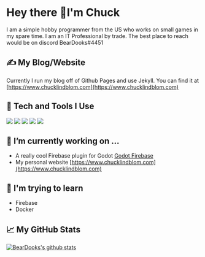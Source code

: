 # Hey there 👋I'm Chuck

I am a simple hobby programmer from the US who works on small games in my spare time. I am an IT Professional by trade. The best place to reach would be on discord BearDooks#4451

## &#x270d; My Blog/Website

Currently I run my blog off of Github Pages and use Jekyll. You can find it at [https://www.chucklindblom.com](https://www.chucklindblom.com)

## 🔧 Tech and Tools I Use

![](https://img.shields.io/badge/Tools-Docker-informational?style=flat&logo=docker&logoColor=white&color=blue)
![](https://img.shields.io/badge/Tools-Firebase-informational?style=flat&logo=firebase&logoColor=white&color=blue)
![](https://img.shields.io/badge/Tools-Discord-informational?style=flat&logo=discord&logoColor=white&color=blue)
![](https://img.shields.io/badge/Editor-VSCode-informational?style=flat&logo=visual-studio-code&logoColor=white&color=blue)
![](https://img.shields.io/badge/Engine-Godot-informational?style=flat&logo=godot-engine&logoColor=white&color=blue)

## 🔭 I’m currently working on ...
* A really cool Firebase plugin for Godot [Godot Firebase](https://github.com/WolfgangSenff/GodotFirebase/)
* My personal website [https://www.chucklindblom.com](https://www.chucklindblom.com)

## 🌱 I'm trying to learn

* Firebase
* Docker

## &#x1f4c8; My GitHub Stats

[![BearDooks's github stats](https://github-readme-stats.vercel.app/api?username=BearDooks&hide=stars&count_private=true&show_icons=true&theme=onedark)](https://github.com/anuraghazra/github-readme-stats)

<!--
**BearDooks/BearDooks** is a ✨ _special_ ✨ repository because its `README.md` (this file) appears on your GitHub profile.

Here are some ideas to get you started:

- 🔭 I’m currently working on ...
- 🌱 I’m currently learning ...
- 👯 I’m looking to collaborate on ...
- 🤔 I’m looking for help with ...
- 💬 Ask me about ...
- 📫 How to reach me: ...
- 😄 Pronouns: ...
- ⚡ Fun fact: ...
-->
